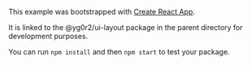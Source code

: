 This example was bootstrapped with [Create React App](https://github.com/facebook/create-react-app).

It is linked to the @yg0r2/ui-layout package in the parent directory for development purposes.

You can run `npm install` and then `npm start` to test your package.
